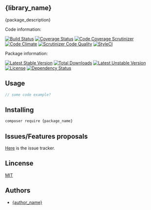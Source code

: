 {library_name}
-----------------

{package_description}

Code information:

[![Build Status](https://travis-ci.org/{github_repo}.png?branch=master)](https://travis-ci.org/{github_repo})
[![Coverage Status](https://coveralls.io/repos/{github_repo}/badge.png?branch=master)](https://coveralls.io/r/{github_repo}?branch=master)
[![Code Coverage Scrutinizer](https://scrutinizer-ci.com/g/{github_repo}/badges/coverage.png?b=master)](https://scrutinizer-ci.com/g/{github_repo}/?branch=master)
[![Code Climate](https://codeclimate.com/github/{github_repo}.png)](https://codeclimate.com/github/{github_repo})
[![Scrutinizer Code Quality](https://scrutinizer-ci.com/g/{github_repo}/badges/quality-score.png?b=master)](https://scrutinizer-ci.com/g/{github_repo}/?branch=master)
[![StyleCI](https://styleci.io/repos/{style_ci_id}/shield)](https://styleci.io/repos/{style_ci_id})

Package information:

[![Latest Stable Version](https://poser.pugx.org/{package_name}/v/stable.svg)](https://packagist.org/packages/{package_name})
[![Total Downloads](https://poser.pugx.org/{package_name}/downloads.svg)](https://packagist.org/packages/{package_name})
[![Latest Unstable Version](https://poser.pugx.org/{package_name}/v/unstable.svg)](https://packagist.org/packages/{package_name})
[![License](https://poser.pugx.org/{package_name}/license.svg)](https://packagist.org/packages/{package_name})
[![Dependency Status](https://gemnasium.com/{package_name}.png)](https://gemnasium.com/{package_name})


## Usage


```php
// some code example?
```

## Installing

```bash
composer require {package_name}
```

## Issues/Features proposals

[Here](https://github.com/{github_repo}/issues) is the issue tracker.

## Lincense

[MIT](MIT-LICENSE)

## Authors

- [{author_name}](https://github.com/{github_username})
